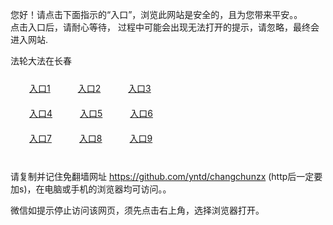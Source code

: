 您好！请点击下面指示的“入口”，浏览此网站是安全的，且为您带来平安。。 <br/>
点击入口后，请耐心等待， 过程中可能会出现无法打开的提示，请忽略，最终会进入网站. </br>

法轮大法在长春<br/>
<div style="padding:10px"><a style="margin:20px" target="_blank" href="https://d1ttuwswzvr76k.cloudfront.net/2Qpsp?mlbjsqjc" id="ccLink1" rel="nofollow">入口1</a> <a target="_blank" style="margin:20px" href="https://d1nshp1xzsbj0f.cloudfront.net/2Qpsp?epxoj" id="ccLink2" rel="nofollow">入口2</a> <a style="margin:20px" target="_blank" href="https://d2w9q8tjnuq6rj.cloudfront.net/2Qpsp?eegpja" id="ccLink3" rel="nofollow">入口3</a></div>

<div style="padding:10px" ><a style="margin:20px" target="_blank" href="https://d1ttuwswzvr76k.cloudfront.net/2Qpsp?mlbjsqjc" id="ccLink4" rel="nofollow">入口4</a> <a style="margin:20px" href="https://d1nshp1xzsbj0f.cloudfront.net/2Qpsp?epxoj" target="_blank" id="ccLink5" rel="nofollow">入口5</a> <a style="margin:20px" href="https://d2w9q8tjnuq6rj.cloudfront.net/2Qpsp?eegpja" target="_blank" id="ccLink6" rel="nofollow">入口6</a></div>

<div style="padding:10px"><a style="margin:20px" target="_blank" href="https://d1ttuwswzvr76k.cloudfront.net/2Qpsp?mlbjsqjc" id="ccLink7" rel="nofollow">入口7</a> <a style="margin:20px" href="https://d1nshp1xzsbj0f.cloudfront.net/2Qpsp?epxoj" target="_blank" id="ccLink8" rel="nofollow">入口8</a> <a style="margin:20px" target="_blank" href="https://d2w9q8tjnuq6rj.cloudfront.net/2Qpsp?eegpja" id="ccLink9" rel="nofollow">入口9</a></div>

<br/>



请复制并记住免翻墙网址 https://github.com/yntd/changchunzx (http后一定要加s)，在电脑或手机的浏览器均可访问。。<br/>

微信如提示停止访问该网页，须先点击右上角，选择浏览器打开。
